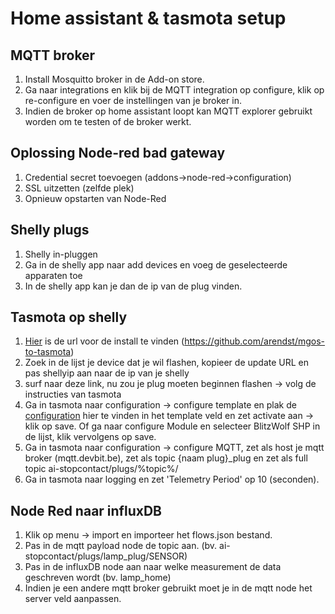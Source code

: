 # Home assistant & tasmota setup

## MQTT broker

1. Install Mosquitto broker in de Add-on store.
2. Ga naar integrations en klik bij de MQTT integration op configure, klik op re-configure en voer de instellingen van je broker in.
3. Indien de broker op home assistant loopt kan MQTT explorer gebruikt worden om te testen of de broker werkt.

## Oplossing Node-red bad gateway

1. Credential secret toevoegen (addons->node-red->configuration)
2. SSL uitzetten (zelfde plek)
3. Opnieuw opstarten van Node-Red

## Shelly plugs

1. Shelly in-pluggen
2. Ga in de shelly app naar add devices en voeg de geselecteerde apparaten toe
3. In de shelly app kan je dan de ip van de plug vinden.

## Tasmota op shelly

1. [Hier](https://templates.blakadder.com/shelly_plug_S.html) is de url voor de install te vinden (https://github.com/arendst/mgos-to-tasmota)
2. Zoek in de lijst je device dat je wil flashen, kopieer de update URL en pas shellyip aan naar de ip van je shelly
3. surf naar deze link, nu zou je plug moeten beginnen flashen -> volg de instructies van tasmota
4. Ga in tasmota naar configuration -> configure template en plak de [configuration](https://templates.blakadder.com/shelly_plug_S.html) hier te vinden in het template veld en zet activate aan -> klik op save. Of ga naar configure Module en selecteer BlitzWolf SHP in de lijst, klik vervolgens op save.
5. Ga in tasmota naar configuration -> configure MQTT, zet als host je mqtt broker (mqtt.devbit.be), zet als topic {naam plug}_plug en zet als full topic ai-stopcontact/plugs/%topic%/
6. Ga in tasmota naar logging en zet 'Telemetry Period' op 10 (seconden).

## Node Red naar influxDB

1. Klik op menu -> import en importeer het flows.json bestand.
2. Pas in de mqtt payload node de topic aan. (bv. ai-stopcontact/plugs/lamp_plug/SENSOR)
3. Pas in de influxDB node aan naar welke measurement de data geschreven wordt (bv. lamp_home)
4. Indien je een andere mqtt broker gebruikt moet je in de mqtt node het server veld aanpassen.
